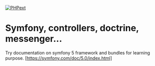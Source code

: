 [![PHPext](https://github.com/cylmat/symdoc/actions/workflows/main.yml/badge.svg)](https://github.com/cylmat/symdoc/actions/workflows/main.yml)
# Symfony, controllers, doctrine, messenger...
Try documentation on symfony 5 framework and bundles for learning purpose.
[https://symfony.com/doc/5.0/index.html]
